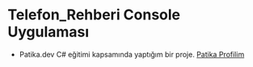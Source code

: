 # Telefon_Rehberi Console Uygulaması
- Patika.dev C# eğitimi kapsamında yaptığım bir proje.
[Patika Profilim](https://app.patika.dev./ahmettnuman)
